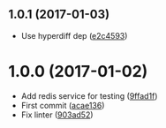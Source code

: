 <a name="1.0.1"></a>
## 1.0.1 (2017-01-03)

* Use hyperdiff dep ([e2c4593](https://github.com/kikobeats/redis-diff/commit/e2c4593))



<a name="1.0.0"></a>
# 1.0.0 (2017-01-02)

* Add redis service for testing ([9ffad1f](https://github.com/kikobeats/redis-diff/commit/9ffad1f))
* First commit ([acae136](https://github.com/kikobeats/redis-diff/commit/acae136))
* Fix linter ([903ad52](https://github.com/kikobeats/redis-diff/commit/903ad52))



